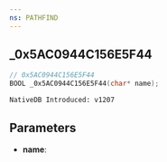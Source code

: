 ```yaml
---
ns: PATHFIND
---
```

## _0x5AC0944C156E5F44

```c
// 0x5AC0944C156E5F44
BOOL _0x5AC0944C156E5F44(char* name);
```

```
NativeDB Introduced: v1207
```

## Parameters
* **name**:
